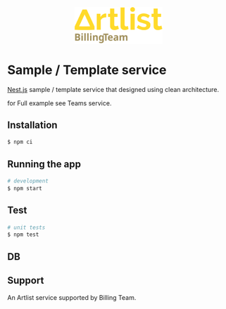 <br>
<br>
<p align="center">
  <a href="https://github.com/orgs/Artlist-LTD/teams/billing-team/repositories/" target="blank"><img src="Artlist-billing-logo.svg" width="200" alt="Billing Team Logo" /></a>
</p>

# Sample / Template service
<a href="https://nestjs.com/" target="_blank">Nest.js</a> sample / template service that designed using clean architecture.

for Full example see Teams service.
## Installation

```bash
$ npm ci
```

## Running the app

```bash
# development
$ npm start
```

## Test

```bash
# unit tests
$ npm test
```
## DB 

## Support

An Artlist service supported by Billing Team.
